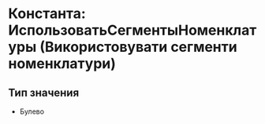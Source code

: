 ﻿# Константа: ИспользоватьСегментыНоменклатуры (Використовувати сегменти номенклатури)

## Тип значения

- Булево

